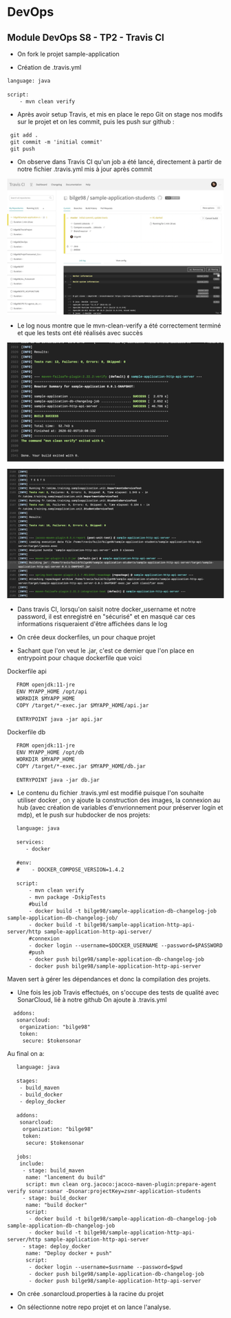 # DevOps

## Module DevOps S8 - TP2 - Travis CI 

* On fork le projet sample-application

* Création de .travis.yml
```
language: java
 
script: 
    - mvn clean verify
```
* Après avoir setup Travis, et mis en place le repo Git on stage nos modifs sur le projet et on les commit, puis les push sur github : 
```
 git add .
 git commit -m 'initial commit'
 git push
```
 
* On observe dans Travis CI qu'un job a été lancé, directement à partir de notre fichier .travis.yml mis à jour après commit

![40% center](travis.png)

* Le log nous montre que le mvn-clean-verify a été correctement terminé et que les tests ont été réalisés avec succès

![40% center](mvn-clean-verify.png)

![40% center](tests-travis.png)

* Dans travis CI, lorsqu'on saisit notre docker_username et notre password, il est enregistré en "sécurisé" et en masqué car ces informations risqueraient d'être affichées dans le log

* On crée deux dockerfiles, un pour chaque projet

* Sachant que l'on veut le .jar, c'est ce dernier que l'on place en entrypoint pour chaque dockerfile que voici

Dockerfile api
```
   FROM openjdk:11-jre
   ENV MYAPP_HOME /opt/api
   WORKDIR $MYAPP_HOME
   COPY /target/*-exec.jar $MYAPP_HOME/api.jar

   ENTRYPOINT java -jar api.jar
```

Dockerfile db
```
   FROM openjdk:11-jre
   ENV MYAPP_HOME /opt/db
   WORKDIR $MYAPP_HOME
   COPY /target/*-exec.jar $MYAPP_HOME/db.jar

   ENTRYPOINT java -jar db.jar
```

* Le contenu du fichier .travis.yml est modifié puisque l'on souhaite utiliser docker , on y ajoute la construction des images, la connexion au hub (avec création de variables d'envrionnement pour préserver login et mdp), et le push sur hubdocker de nos projets: 
```
   language: java

   services:
      - docker

   #env:
   #    - DOCKER_COMPOSE_VERSION=1.4.2

   script: 
       - mvn clean verify
       - mvn package -DskipTests
       #build
       - docker build -t bilge98/sample-application-db-changelog-job sample-application-db-changelog-job/
       - docker build -t bilge98/sample-application-http-api-server/http sample-application-http-api-server/
       #connexion
       - docker login --username=$DOCKER_USERNAME --password=$PASSWORD
       #push
       - docker push bilge98/sample-application-db-changelog-job
       - docker push bilge98/sample-application-http-api-server 
```

Maven sert à gérer les dépendances et donc la compilation des projets.

* Une fois les job Travis effectués, on s'occupe des tests de qualité avec SonarCloud, lié à notre github
On ajoute à .travis.yml
```
  addons:
   sonarcloud:
    organization: "bilge98"
    token:
     secure: $tokensonar
```

Au final on a:
```
   language: java

   stages:
    - build_maven
    - build_docker
    - deploy_docker

   addons:
    sonarcloud:
     organization: "bilge98"
     token:
      secure: $tokensonar

   jobs:
    include:
     - stage: build_maven
      name: "lancement du build"
      script: mvn clean org.jacoco:jacoco-maven-plugin:prepare-agent verify sonar:sonar -Dsonar:projectKey=zsmr-application-students
     - stage: build_docker
      name: "build docker"
      script: 
       - docker build -t bilge98/sample-application-db-changelog-job sample-application-db-changelog-job
       - docker build -t bilge98/sample-application-http-api-server/http sample-application-http-api-server
     - stage: deploy_docker
      name: "Deploy docker + push"
      script: 
       - docker login --username=$usrname --password=$pwd
       - docker push bilge98/sample-application-db-changelog-job
       - docker push bilge98/sample-application-http-api-server
```

* On crée .sonarcloud.properties à la racine du projet

* On sélectionne notre repo projet et on lance l'analyse.

